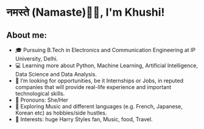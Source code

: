 # नमस्ते (Namaste)🙏🏻, I'm Khushi!


## About me: 

- 🎓 Pursuing B.Tech in Electronics and Communication Engineering at IP University, Delhi.
- 💻 Learning more about Python, Machine Learning, Artificial Intelligence, Data Science and Data Analysis.
- 🤔 I’m looking for opportunities, be it Internships or Jobs, in reputed companies that will provide real-life experience and important technological skills.
- 👩 Pronouns: She/Her
- 🍂 Exploring Music and different languages (e.g. French, Japanese, Korean etc) as hobbies/side hustles.
- 🌻 Interests: huge Harry Styles fan, Music, food, Travel.
